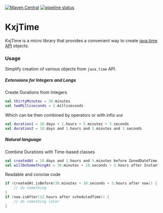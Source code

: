 [![Maven Central](https://maven-badges.herokuapp.com/maven-central/com.sandjelkovic.kxjtime/kxjtime/badge.svg)](https://maven-badges.herokuapp.com/maven-central/com.sandjelkovic.kxjtime/kxjtime/)
[![pipeline status](https://gitlab.com/sandjelkovic/kxjtime/badges/develop/pipeline.svg)](https://gitlab.com/sandjelkovic/kxjtime/commits/develop)

# KxjTime
KxjTime is a micro library that provides a convenient way to create [java.time API](https://docs.oracle.com/javase/8/docs/api/java/time/package-summary.html) objects.

### Usage
Simplify creation of various objects from `java.time` API.
##### Extensions for Integers and Longs 
Create Durations from Integers
```kotlin
val thirtyMinutes = 30.minutes
val twoMilliseconds = 2.milliseconds
```
Which can be then combined by operators or with infix `and`
```kotlin
val duration1 = 10.days + 1.hours + 5.minutes + 3.seconds
val duration2 = 10.days and 1.hours and 5.minutes and 3.seconds
```
##### Natural language 
Combine Durations with Time-based classes 
```kotlin
val createdAt = 10.days and 1.hours and 5.minutes before ZonedDateTime.now()
val willDoSomethingAt = 30.minutes + 10.seconds + 3.hours after Instant.now()
```
Readable and concise code
```kotlin
if (createdAt.isBefore(30.minutes + 10.seconds + 3.hours after now)) {
    // do something
}
if (now.isAfter(12.hours after scheduledTime)) {
    // do something later
}
```
